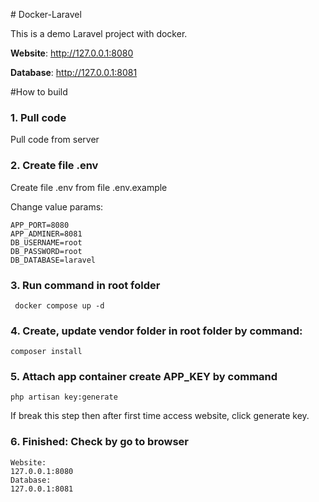 ﻿﻿﻿﻿﻿﻿﻿# Docker-LaravelThis is a demo Laravel project with docker.**Website**: http://127.0.0.1:8080**Database**: http://127.0.0.1:8081#How to build### 1. Pull codePull code from server### 2. Create file .envCreate file .env from file .env.example Change value params:    ```APP_PORT=8080APP_ADMINER=8081DB_USERNAME=rootDB_PASSWORD=rootDB_DATABASE=laravel```### 3. Run command in root folder``` docker compose up -d```### 4. Create, update vendor folder in root folder by command:```composer install```### 5. Attach app container create APP_KEY by command```php artisan key:generate```If break this step then after first time access website, click generate key.### 6. Finished: Check by go to browser```Website: 127.0.0.1:8080Database: 127.0.0.1:8081```